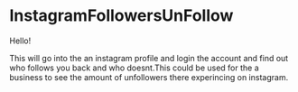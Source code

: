 # InstagramFollowersUnFollow

Hello!


This will go into the an instagram profile and login the account and find out who follows you back and who doesnt.This could be used for the a business to see the amount of unfollowers there experincing on instagram.
